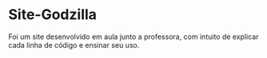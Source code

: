 # Site-Godzilla
Foi um site desenvolvido em aula junto a professora, com intuito de explicar cada linha de código e ensinar seu uso.
